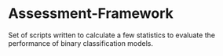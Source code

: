 # Assessment-Framework
Set of scripts written to calculate a few statistics to evaluate the performance of binary classification models.
